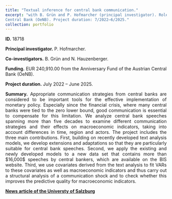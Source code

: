 ```yaml
---
title: "Textual inference for central bank communication."
excerpt: "with B. Grün and P. Hofmarcher (principal investigator). Role: Co-investigator. Funding: EUR 240,910.00 from the Anniversary Fund of the Austrian
Central Bank (OeNB). Project duration: 7/2022–6/2025."
collection: portfolio
---
```

<p align="justify"> <b>ID.</b> 18718

<p align="justify"> <b>Principal investigator.</b> P. Hofmarcher.

<p align="justify"> <b>Co-investigators.</b> B. Grün and N. Hauzenberger.
    
<p align="justify"> <b>Funding.</b> EUR 240,910.00 from the Anniversary Fund of the Austrian
Central Bank (OeNB).
  
<p align="justify"> <b>Project duration.</b> July 2022 – June 2025.

<p align="justify"> <b>Summary.</b> Appropriate communication strategies from central banks are considered to be important tools for the effective implementation of monetary policy. Especially since the financial crisis, where many central banks were tied to the zero lower bound, good communication is essential to compensate for this limitation. We analyze central bank speeches spanning more than five decades to examine different communication strategies and their effects on macroeconomic indicators, taking into account differences in time, region and actors. The project includes the three main contributions. First, building on recently developed text analysis models, we develop extensions and adaptations so that they are particularly suitable for central bank speeches. Second, we apply the existing and newly developed models to a new data set that contains more than $16,000$ speeches by central bankers, which are available on the BIS website. Third, we use covariates derived from the text analysis to fit VARs to these covariates as well as macroeconomic indicators and thus carry out a structural analysis of a communication shock and to check whether this improves the predictive quality for macroeconomic indicators.
</p>

[**News article of the Universty of Salzburg**](https://www.plus.ac.at/news/new-project-analyses-effects-of-communication-of-central-bankers-on-macroeconomic-behavior/?lang=en&pgrp=281990&pg=283628&is_paged=10)
